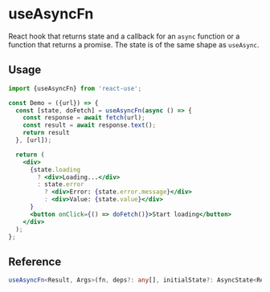 # useAsyncFn

React hook that returns state and a callback for an `async` function or a
function that returns a promise. The state is of the same shape as `useAsync`.

## Usage

```jsx
import {useAsyncFn} from 'react-use';

const Demo = ({url}) => {
  const [state, doFetch] = useAsyncFn(async () => {
    const response = await fetch(url);
    const result = await response.text();
    return result
  }, [url]);

  return (
    <div>
      {state.loading
        ? <div>Loading...</div>
        : state.error
          ? <div>Error: {state.error.message}</div>
          : <div>Value: {state.value}</div>
      }
      <button onClick={() => doFetch()}>Start loading</button>
    </div>
  );
};
```

## Reference

```ts
useAsyncFn<Result, Args>(fn, deps?: any[], initialState?: AsyncState<Result>);
```
